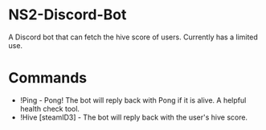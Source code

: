 # NS2-Discord-Bot
A Discord bot that can fetch the hive score of users. Currently has a limited use.

# Commands
- !Ping - Pong! The bot will reply back with Pong if it is alive. A helpful health check tool.
- !Hive [steamID3] - The bot will reply back with the user's hive score.
